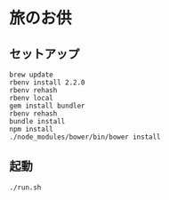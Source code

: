 # 旅のお供

## セットアップ

```
brew update
rbenv install 2.2.0
rbenv rehash
rbenv local
gem install bundler
rbenv rehash
bundle install
npm install
./node_modules/bower/bin/bower install
```

## 起動

```
./run.sh
```


